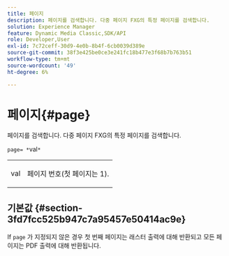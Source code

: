 ```yaml
---
title: 페이지
description: 페이지를 검색합니다. 다중 페이지 FXG의 특정 페이지를 검색합니다.
solution: Experience Manager
feature: Dynamic Media Classic,SDK/API
role: Developer,User
exl-id: 7c72ceff-30d9-4e0b-8b4f-6cb0039d389e
source-git-commit: 38f3e425be0ce3e241fc18b477e3f68b7b763b51
workflow-type: tm+mt
source-wordcount: '49'
ht-degree: 6%

---
```


# 페이지{#page}

페이지를 검색합니다. 다중 페이지 FXG의 특정 페이지를 검색합니다.

`page= *`val`*`

<table id="simpletable_E92560F812B64A36A3D108CA7DEED5AC"> 
 <tr class="strow"> 
  <td class="stentry"> <p><span class="codeph"> <span class="varname"> val</span></span> </p> </td> 
  <td class="stentry"> <p>페이지 번호(첫 페이지는 1). </p></td> 
 </tr> 
</table>

## 기본값 {#section-3fd7fcc525b947c7a95457e50414ac9e}

If `page` 가 지정되지 않은 경우 첫 번째 페이지는 래스터 출력에 대해 반환되고 모든 페이지는 PDF 출력에 대해 반환됩니다.
